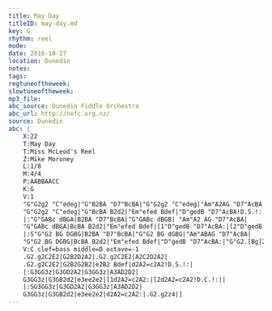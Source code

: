 ```yaml
---
title: May Day
titleID: may-day.md
key: G
rhythm: reel 
mode:
date: 2016-10-27
location: Dunedin
notes:
tags:
regtuneoftheweek:
slowtuneoftheweek:
mp3_file:
abc_source: Dunedin Fiddle Orchestra
abc_url: http://nefc.org.nz/
source: Dunedin
abc: |
    X:22
    T:May Day
    T:Miss McLeod's Reel
    Z:Mike Moroney
    L:1/8
    M:4/4
    P:AABBAACC
    K:G
    V:1
    "G"G2g2 "C"edeg|"G"B2BA "D7"BcBA|"G"G2g2 "C"edeg|"Am"A2AG "D7"AcBA|
    "G"G2g2 "C"edeg|"G"BcBA B2d2|"Em"efed Bdef|"D"gedB "D7"AcBA!D.S.!:|
    |:"G"GABc dBGA|B2BA "D7"BcBA|"G"GABc dBGB| "Am"A2 AG "D7"AcBA|
    "G"GABc dBGA|BcBA B2d2|"Em"efed Bdef|[1"D"gedB "D7"AcBA:|[2"D"gedB "D7"AcBA!D.C.!:||
    |:S"G"G2 BG DGBG|B2BA "D7"BcBA|"G"G2 BG dGBG|"Am"ABAG "D7"AcBA|
    "G"G2 BG DGBG|BcBA B2d2|"Em"efed Bdef|"D"gedB "D7"AcBA:|"G"G2.[Bg]2"^Fine"z4|]
    V:C clef=bass middle=D octave=-1
    .G2.g2C2E2|G2B2D2A2|.G2.g2C2E2|A2C2D2A2|
    .G2.g2C2E2|G2B2G2B2|e2B2 Bdef|d2A2=c2A2!D.S.!:|
    |:G3GG3z|G3GD2A2|G3GG3z|A3AD2D2|
    G3GG3z|G3GB2d2|e3ee2e2|[1d2A2=c2A2:|[2d2A2=c2A2!D.C.!:||
    |:SG3GG3z|G3GD2A2|G3GG3z|A3AD2D2|
    G3GG3z|G3GB2d2|e3ee2e2|d2A2=c2A2:|.G2.g2z4|]
---
```

